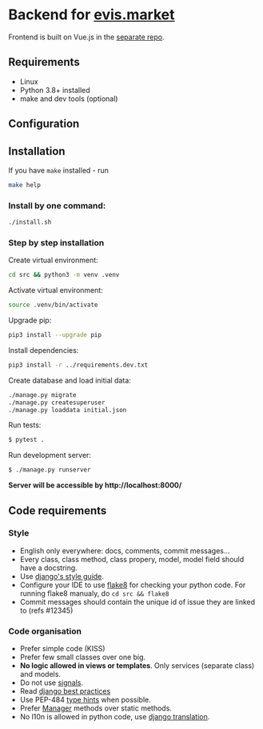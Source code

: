 # Backend for [evis.market](https://evis.market/)

Frontend is built on Vue.js in the [separate repo](https://github.com/evis-market/web-interface-frontend).

## Requirements
* Linux
* Python 3.8+ installed
* make and dev tools (optional)

## Configuration


## Installation

If you have `make` installed - run
```sh
make help
```

### Install by one command:
```sh
./install.sh
```

### Step by step installation

Create virtual environment:
```sh
cd src && python3 -m venv .venv
```

Activate virtual environment:
```sh
source .venv/bin/activate
```

Upgrade pip:
```sh
pip3 install --upgrade pip
```

Install dependencies:
```sh
pip3 install -r ../requirements.dev.txt
```

Create database and load initial data:
```sh
./manage.py migrate
./manage.py createsuperuser
./manage.py loaddata initial.json
```

Run tests:
```bash
$ pytest .
```

Run development server:

```bash
$ ./manage.py runserver

```

**Server will be accessible by http://localhost:8000/**

## Code requirements

### Style

* English only everywhere: docs, comments, commit messages...
* Every class, class method, class propery, model, model field should have a docstring.
* Use [django's style guide](https://docs.djangoproject.com/en/dev/internals/contributing/writing-code/coding-style/#model-style).
* Configure your IDE to use [flake8](https://pypi.python.org/pypi/flake8) for checking your python code. For running flake8 manualy, do `cd src && flake8`
* Commit messages should contain the unique id of issue they are linked to (refs #12345)

### Code organisation

* Prefer simple code (KISS)
* Prefer few small classes over one big.
* **No logic allowed in views or templates**. Only services (separate class) and models.
* Do not use [signals](https://docs.djangoproject.com/en/3.2/topics/signals/).
* Read [django best practices](http://django-best-practices.readthedocs.io/en/latest/index.html)
* Use PEP-484 [type hints](https://www.python.org/dev/peps/pep-0484/) when possible.
* Prefer [Manager](https://docs.djangoproject.com/en/3.2/topics/db/managers/) methods over static methods.
* No l10n is allowed in python code, use [django translation](https://docs.djangoproject.com/en/3.2/topics/i18n/translation/).
